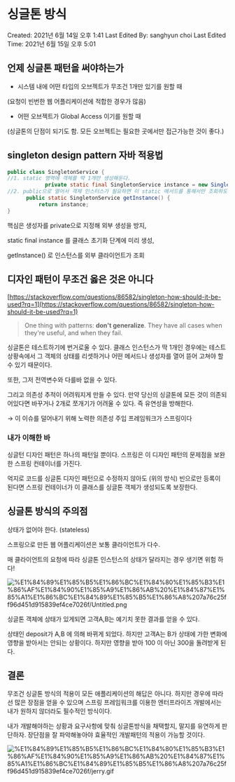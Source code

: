 # 싱글톤 방식

Created: 2021년 6월 14일 오후 1:41
Last Edited By: sanghyun choi
Last Edited Time: 2021년 6월 15일 오후 5:01

## 언제 싱글톤 패턴을 써야하는가

- 시스템 내에 어떤 타입의 오브젝트가 무조건 1개만 있기를 원할 때

(요청이 빈번한 웹 어플리케이션에 적합한 경우가 많음)

- 어떤 오브젝트가 Global Access 이기를 원할 때

(싱글톤의 단점이 되기도 함. 모든 오브젝트는 필요한 곳에서만 접근가능한 것이 좋다.)

## singleton design pattern 자바 적용법

```java
public class SingletonService {
//1. static 영역에 객체를 딱 1개만 생성해둔다.
			private static final SingletonService instance = new SingletonService();
//2. public으로 열어서 객체 인스터스가 필요하면 이 static 메서드를 통해서만 조회하도록 허용한다.
      public static SingletonService getInstance() {
          return instance;
}
```

핵심은 생성자를 private으로 지정해 외부 생성을 방지, 

static final instance 를 클래스 초기화 단계에 미리 생성, 

getInstance() 로 인스턴스를 외부 클라이언트가 조회

## 디자인 패턴이 무조건 옳은 것은 아니다

[https://stackoverflow.com/questions/86582/singleton-how-should-it-be-used?rq=1](https://stackoverflow.com/questions/86582/singleton-how-should-it-be-used?rq=1)

> One thing with patterns: **don't generalize**. They have all cases when they're useful, and when they fail.

싱글톤은 테스트하기에 번거로울 수 있다. 클래스 인스턴스가 딱 1개인 경우에는 테스트 상황속에서 그 객체의 상태를 리셋하거나 어떤 메서드나 생성자를 열어 뜯어 고쳐야 할 수 있기 때문이다.

또한, 그저 전역변수와 다를바 없을 수 있다. 

그리고 의존성 추적이 어려워지게 만들 수 있다. 만약 당신의 싱글톤에 모든 것이 의존되어있다면 바꾸거나 2개로 쪼개기가 어려울 수 있다. 즉 유연성을 방해한다. 

→ 이 이슈를 덜어내기 위해 노력한 의존성 주입 프레임워크가 스프링이다

### 내가 이해한 바

싱글턴 디자인 패턴은 하나의 패턴일 뿐이다. 스프링은 이 디자인 패턴의 문제점을 보완한 스프링 컨테이너를 가진다. 

억지로 코드를 싱글톤 디자인 패턴으로 수정하지 않아도 (위의 방식) 빈으로만 등록이 된다면 스프링 컨테이너가 이 클래스를 싱글톤 객체가 생성되도록 보장한다.

 

## 싱글톤 방식의 주의점

상태가 없어야 한다. (stateless)

스프링으로 만든 웹 어플리케이션은 보통 클라이언트가 다수.

매 클라이언트의 요청에 따라 싱글톤 인스턴스의 상태가 달라지는 경우 생기면 위험 하다!

![%E1%84%89%E1%85%B5%E1%86%BC%E1%84%80%E1%85%B3%E1%86%AF%E1%84%90%E1%85%A9%E1%86%AB%20%E1%84%87%E1%85%A1%E1%86%BC%E1%84%89%E1%85%B5%E1%86%A8%207a76c25ff96d451d915839ef4ce7026f/Untitled.png](%E1%84%89%E1%85%B5%E1%86%BC%E1%84%80%E1%85%B3%E1%86%AF%E1%84%90%E1%85%A9%E1%86%AB%20%E1%84%87%E1%85%A1%E1%86%BC%E1%84%89%E1%85%B5%E1%86%A8%207a76c25ff96d451d915839ef4ce7026f/Untitled.png)

싱글톤 객체에 상태가 있게되면 고객A,B는 예기치 못한 결과를 얻을 수 있다.

상태인 deposit가 A,B 에 의해 바뀌게 되었다. 하지만 고객A는 B가 상태에 가한 변화에 영향을 받아서는 안되는 상황이다. 하지만 영향을 받아 100 이 아닌 300을 돌려받게 된다.

## 결론

무조건 싱글톤 방식의 적용이 모든 애플리케이션의 해답은 아니다. 하지만 경우에 따라선 많은 장점을 얻을 수 있으며 스프링 프레임워크를 이용한 엔터프라이즈 개발에서는 내가 원하지 않더라도 필수적인 방식이다.

내가 개발해야하는 상황과 요구사항에 맞춰 싱글톤방식을 채택할지, 말지를 유연하게 판단하자. 장단점을 잘 파악해놓아야 효율적인 개발패턴의 적용이 가능할 것이다.

![%E1%84%89%E1%85%B5%E1%86%BC%E1%84%80%E1%85%B3%E1%86%AF%E1%84%90%E1%85%A9%E1%86%AB%20%E1%84%87%E1%85%A1%E1%86%BC%E1%84%89%E1%85%B5%E1%86%A8%207a76c25ff96d451d915839ef4ce7026f/jerry.gif](%E1%84%89%E1%85%B5%E1%86%BC%E1%84%80%E1%85%B3%E1%86%AF%E1%84%90%E1%85%A9%E1%86%AB%20%E1%84%87%E1%85%A1%E1%86%BC%E1%84%89%E1%85%B5%E1%86%A8%207a76c25ff96d451d915839ef4ce7026f/jerry.gif)